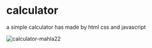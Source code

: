 # calculator
a simple calculator has made by html css and javascript


![calculator-mahla22](https://github.com/mahla22/calculator/assets/115842700/0fc2397a-53fa-42dc-b235-23a8e0673dc3)
